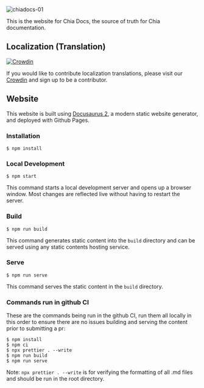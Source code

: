 ![chiadocs-01](https://github.com/Chia-Network/chia-docs/assets/1146050/30eabb47-1c10-489c-858d-522fb1623f98)

This is the website for Chia Docs, the source of truth for Chia documentation.

## Localization (Translation)

[![Crowdin](https://badges.crowdin.net/e/0bcec1c3702f37ddf7fcbdc5eba92ec3/localized.svg)](https://chia.crowdin.com/chia-docs)

If you would like to contribute localization translations, please visit our [Crowdin](https://chia.crowdin.com/chia-docs) and sign up to be a contributor.

## Website

This website is built using [Docusaurus 2](https://docusaurus.io/), a modern static website generator, and deployed with Github Pages.

### Installation

```
$ npm install
```

### Local Development

```
$ npm start
```

This command starts a local development server and opens up a browser window. Most changes are reflected live without having to restart the server.

### Build

```
$ npm run build
```

This command generates static content into the `build` directory and can be served using any static contents hosting service.

### Serve

```
$ npm run serve
```

This command serves the static content in the `build` directory.

### Commands run in github CI

These are the commands being run in the github CI, run them all locally in this order to ensure there are no issues building and serving the content prior to submitting a pr:

```
$ npm install
$ npm ci
$ npx prettier . --write
$ npm run build
$ npm run serve
```

Note: `npx prettier . --write` is for verifying the formatting of all .md files and should be run in the root directory.
